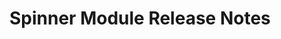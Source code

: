 <!-- Release notes authoring guidelines: http://keepachangelog.com/ -->

# Spinner Module Release Notes

<!-- ## [Unreleased] -->
